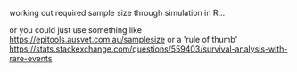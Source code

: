 working out required sample size through simulation in R...

or you could just use something like https://epitools.ausvet.com.au/samplesize or a 'rule of thumb' https://stats.stackexchange.com/questions/559403/survival-analysis-with-rare-events
